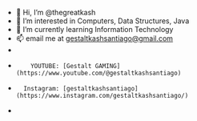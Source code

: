 - 👋 Hi, I’m @thegreatkash
- 👀 I’m interested in Computers, Data Structures, Java 
- 🌱 I’m currently learning Information Technology
- 📫 email me at gestaltkashsantiago@gmail.com
- 
-         YOUTUBE: [Gestalt GAMING](https://www.youtube.com/@gestaltkashsantiago)
-       Instagram: [gestaltkashsantiago](https://www.instagram.com/gestaltkashsantiago/)
-        

<!---
thegreatkash/thegreatkash is a ✨ special ✨ repository because its `README.md` (this file) appears on your GitHub profile.
You can click the Preview link to take a look at your changes.
--->
